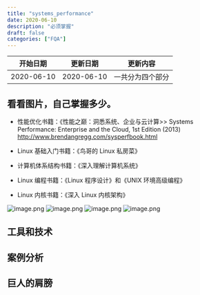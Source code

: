 ```yaml
---
title: "systems_performance"
date: 2020-06-10
description: "必须掌握"
draft: false
categories: ["FQA"]
---
```



| 开始日期      | 更新日期    | 更新内容     |
| --------- | ------------ | -------- |
| 2020-06-10 | 2020-06-10 | 一共分为四个部分 |


## 看看图片，自己掌握多少。
- 性能优化书籍：《性能之巅：洞悉系统、企业与云计算>>
  Systems Performance: Enterprise and the Cloud, 1st Edition (2013)
  http://www.brendangregg.com/sysperfbook.html 

- Linux 基础入门书籍：《鸟哥的 Linux 私房菜》
- 计算机体系结构书籍：《深入理解计算机系统》
- Linux 编程书籍：《Linux 程序设计》和《UNIX 环境高级编程》
- Linux 内核书籍：《深入 Linux 内核架构》

![image.png](https://i.loli.net/2020/06/10/yYOeUMS8EawsjIC.png)
![image.png](https://i.loli.net/2020/06/10/KUYVp8CqSZHrtie.png)
![image.png](https://i.loli.net/2020/06/10/tplo4FvEm5fwe3X.png)
![image.png](https://i.loli.net/2020/06/10/kUdzOZ3Gib7ngSx.png)

## 工具和技术


## 案例分析

## 巨人的肩膀

